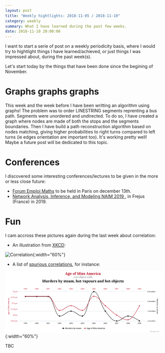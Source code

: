 ```yaml
---
layout: post
title: "Weekly hightlights: 2018-11-05 / 2018-11-10"
category: weekly
summary: What I have learned during the past few weeks.
date: 2018-11-10 20:00:00
---
```


I want to start a serie of post on a weekly periodicity basis, where I would try to hightlight things I have learned/achieved, or just things I was impressed about, during the past week(s).

Let's start today by the things that have been done since the begining of November.


# Graphs graphs graphs

This week and the week before I have been writting an algorithm using graphs! The problem was to order LINESTRING segments reprenting a  bus path. Segments were  unordered and undirected. To do so, I have created a graph where nodes are made of both the stops and the segments boundaries. Then I have build a path reconstruction algorithm based on nodes matching, giving higher probabilities to right turns compared to left turns (ie edges orientation are important too). It's working pretty well! Maybe a future post will be dedicated to this topic.


# Conferences

I discovered some interesting conferences/lectures to be given in the more or less close future:

- [Forum Emploi Maths](https://www.forum-emploi-maths.org/) to be held in Paris on december 13th.
- [Network Analysis, Inference, and Modeling NAIM 2019 ](https://www.sfds.asso.fr/fr/ecas/632-home/), in Frejus (France) in 2019.


# Fun

I cam accross these pictures again during the last week about correlation:

- An illustration from [XKCD](https://xkcd.com/552/):

![Correlation](https://imgs.xkcd.com/comics/correlation.png){:width="60%"}

- A list of [spurious correlations](http://tylervigen.com/spurious-correlations), for instance:

![Spurious correlation](/img/posts/chart_spurious_correlation.png){:width="60%"}

TBC

